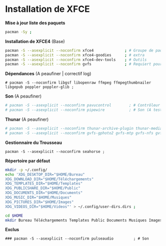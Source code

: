 
# Installation de XFCE

**Mise à jour liste des paquets**
```bash
pacman -Sy ;
```

**Installation de XFCE4** (Base)
```bash
pacman -S --asexplicit --noconfirm xfce4              ; # Groupe de paquet
pacman -S --asexplicit --noconfirm xfce4-goodies      ; # extra
pacman -S --asexplicit --noconfirm xfce4-dev-tools    ; # Outils
pacman -S --asexplicit --noconfirm gvfs               ; # Requiert pour la corbeille, Thunar
```

**Dépendances** (A peaufiner | correctif log)
```
# pacman -S --noconfirm libgsf libopenraw ffmpeg ffmpegthumbnailer libgepub poppler poppler-glib ;
```

**Son** (A peaufiner)
```bash
# pacman -S --asexplicit --noconfirm pavucontrol        ; # Contrôleur de son
# pacman -S --asexplicit --noconfirm pipewire           ; # Son (A testé)
```

**Thunar** (A peaufiner)
```bash
# pacman -S --asexplicit --noconfirm thunar-archive-plugin thunar-media-tags-plugin thunar-volman xfdesktop ;
# pacman -S --asexplicit --noconfirm gvfs-gphoto2 gvfs-mtp gvfs-nfs gvfs-smb ;
```

**Gestionnaire du Trousseau**
```
pacman -S --asexplicit --noconfirm seahorse ;
```


**Répertoire par défaut**
```bash
mkdir -p ~/.config/
echo 'XDG_DESKTOP_DIR="$HOME/Bureau"
XDG_DOWNLOAD_DIR="$HOME/Téléchargements"
XDG_TEMPLATES_DIR="$HOME/Templates"
XDG_PUBLICSHARE_DIR="$HOME/Public"
XDG_DOCUMENTS_DIR="$HOME/Documents"
XDG_MUSIC_DIR="$HOME/Musiques"
XDG_PICTURES_DIR="$HOME/Images"
XDG_VIDEOS_DIR="$HOME/Videos"' > ~/.config/user-dirs.dirs ;

cd $HOME
mkdir Bureau Téléchargements Templates Public Documents Musiques Images Videos ; ls ;
```


**Exclus**
```
### pacman -S --asexplicit --noconfirm pulseaudio         ; # Son
```

